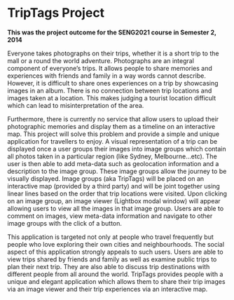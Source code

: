 TripTags Project
=========
**This was the project outcome for the SENG2021 course in Semester 2, 2014**


Everyone takes photographs on their trips, whether it is a short trip to the mall or a round the world adventure. Photographs are an integral component of everyone’s trips. It allows people to share memories and experiences with friends and family in a way words cannot describe. 
However, it is difficult to share ones experiences on a trip by showcasing images in an album. There is no connection between trip locations and images taken at a location.  This makes judging a tourist location difficult which can lead to misinterpretation of the area. 

Furthermore, there is currently no service that allow users to upload their photographic memories and display them as a timeline on an interactive map. This project will solve this problem and provide a simple and unique application for travellers to enjoy.
A visual representation of a trip can be displayed once a user groups their images into image groups which contain all photos taken in a particular region (like Sydney, Melbourne…etc). The user is then able to add meta-data such as geolocation information and a description to the image group. These image groups allow the journey to be visually displayed. Image groups (aka TripTags) will be placed on an interactive map (provided by a third party) and will be joint together using linear lines based on the order that trip locations were visited.
Upon clicking on an image group, an image viewer (Lightbox modal window) will appear allowing users to view all the images in that image group. Users are able to comment on images, view meta-data information and navigate to other image groups with the click of a button.

This application is targeted not only at people who travel frequently but people who love exploring their own cities and neighbourhoods. The social aspect of this application strongly appeals to such users. Users are able to view trips shared by friends and family as well as examine public trips to plan their next trip. They are also able to discuss trip destinations with different people from all around the world.
TripTags provides people with a unique and elegant application which allows them to share their trip images via an image viewer and their trip experiences via an interactive map.
